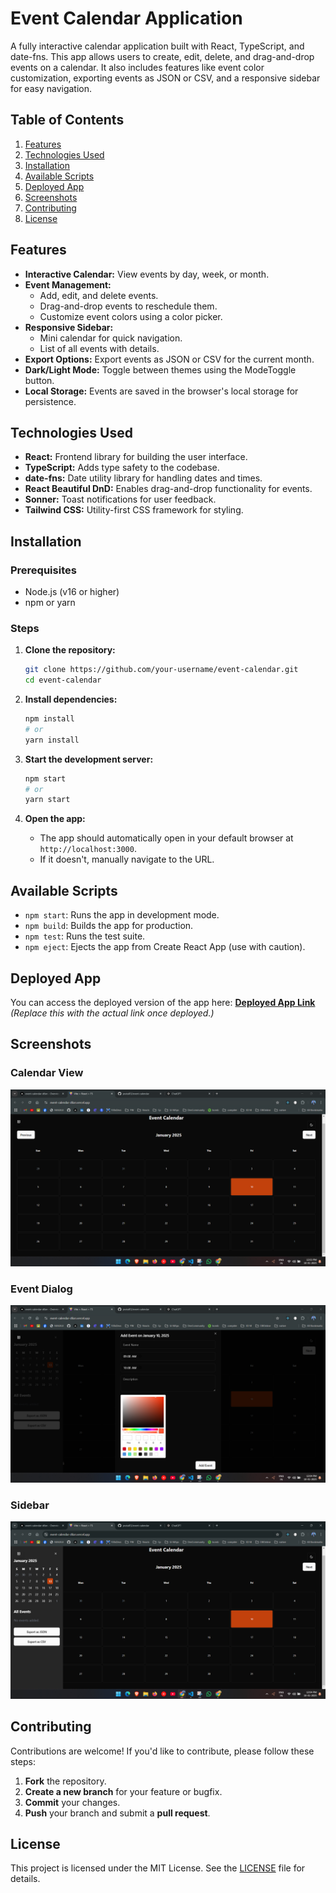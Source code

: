 # Event Calendar Application

A fully interactive calendar application built with React, TypeScript, and date-fns. This app allows users to create, edit, delete, and drag-and-drop events on a calendar. It also includes features like event color customization, exporting events as JSON or CSV, and a responsive sidebar for easy navigation.

## Table of Contents
1. [Features](#features)  
2. [Technologies Used](#technologies-used)  
3. [Installation](#installation)  
4. [Available Scripts](#available-scripts)  
5. [Deployed App](#deployed-app)  
6. [Screenshots](#screenshots)  
7. [Contributing](#contributing)  
8. [License](#license)  

## Features

- **Interactive Calendar:** View events by day, week, or month.  
- **Event Management:**  
  - Add, edit, and delete events.  
  - Drag-and-drop events to reschedule them.  
  - Customize event colors using a color picker.  
- **Responsive Sidebar:**  
  - Mini calendar for quick navigation.  
  - List of all events with details.  
- **Export Options:** Export events as JSON or CSV for the current month.  
- **Dark/Light Mode:** Toggle between themes using the ModeToggle button.  
- **Local Storage:** Events are saved in the browser's local storage for persistence.  

## Technologies Used

- **React:** Frontend library for building the user interface.  
- **TypeScript:** Adds type safety to the codebase.  
- **date-fns:** Date utility library for handling dates and times.  
- **React Beautiful DnD:** Enables drag-and-drop functionality for events.  
- **Sonner:** Toast notifications for user feedback.  
- **Tailwind CSS:** Utility-first CSS framework for styling.  

## Installation

### Prerequisites
- Node.js (v16 or higher)  
- npm or yarn  

### Steps

1. **Clone the repository:**
   ```bash
   git clone https://github.com/your-username/event-calendar.git
   cd event-calendar
   ```

2. **Install dependencies:**
   ```bash
   npm install
   # or
   yarn install
   ```

3. **Start the development server:**
   ```bash
   npm start
   # or
   yarn start
   ```

4. **Open the app:**
   - The app should automatically open in your default browser at `http://localhost:3000`.  
   - If it doesn't, manually navigate to the URL.  

## Available Scripts

- `npm start`: Runs the app in development mode.  
- `npm build`: Builds the app for production.  
- `npm test`: Runs the test suite.  
- `npm eject`: Ejects the app from Create React App (use with caution).  

## Deployed App

You can access the deployed version of the app here: **[Deployed App Link](https://event-calendar-d6xn.vercel.app/)**  
*(Replace this with the actual link once deployed.)*

## Screenshots

### Calendar View
![Calendar View](src/assets/calender.png)

### Event Dialog
![Event Dialog](src/assets/dialouge.png)

### Sidebar
![Sidebar](src/assets/sidebar.png)

## Contributing

Contributions are welcome! If you'd like to contribute, please follow these steps:

1. **Fork** the repository.  
2. **Create a new branch** for your feature or bugfix.  
3. **Commit** your changes.  
4. **Push** your branch and submit a **pull request**.  

## License

This project is licensed under the MIT License. See the [LICENSE](LICENSE) file for details.
